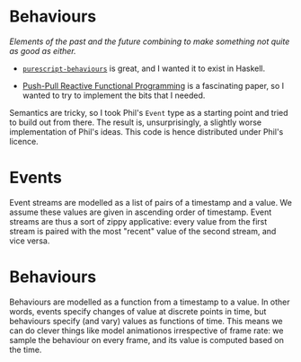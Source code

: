 # Behaviours

_Elements of the past and the future combining to make something not quite as
good as either._

* [`purescript-behaviours`](https://github.com/paf31/purescript-behaviors) is
  great, and I wanted it to exist in Haskell.

* [Push-Pull Reactive Functional Programming](http://conal.net/papers/push-pull-frp/push-pull-frp.pdf)
  is a fascinating paper, so I wanted to try to implement the bits that I
  needed.

Semantics are tricky, so I took Phil's `Event` type as a starting point and
tried to build out from there. The result is, unsurprisingly, a slightly worse
implementation of Phil's ideas. This code is hence distributed under Phil's
licence.

# Events

Event streams are modelled as a list of pairs of a timestamp and a value. We
assume these values are given in ascending order of timestamp. Event streams
are thus a sort of zippy applicative: every value from the first stream is
paired with the most "recent" value of the second stream, and vice versa.

# Behaviours

Behaviours are modelled as a function from a timestamp to a value. In other
words, events specify changes of value at discrete points in time, but
behaviours specify (and vary) values as functions of time. This means we can do
clever things like model animationos irrespective of frame rate: we sample the
behaviour on every frame, and its value is computed based on the time.
